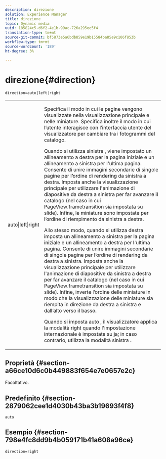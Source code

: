 ```yaml
---
description: direzione
solution: Experience Manager
title: direzione
topic: Dynamic media
uuid: 185824c5-d6f2-4e1b-99ac-726a295ec5f4
translation-type: tm+mt
source-git-commit: bf5873e5a6bdb859e19b15584ba85e9c106f853b
workflow-type: tm+mt
source-wordcount: '189'
ht-degree: 3%

---
```



# direzione{#direction}

`direction=auto|left|right`

<table id="table_1D425B7685D448459CD3FE8D683C813C"> 
 <tbody> 
  <tr> 
   <td colname="col1"> <p> <span class="codeph"> auto|left|right  </span> </p> </td> 
   <td colname="col2"> <p>Specifica il modo in cui le pagine vengono visualizzate nella visualizzazione principale e nelle miniature. Specifica inoltre il modo in cui l’utente interagisce con l’interfaccia utente del visualizzatore per cambiare tra i fotogrammi del catalogo. </p> <p>Quando si utilizza <span class="codeph"> sinistra </span>, viene impostato un allineamento a destra per la pagina iniziale e un allineamento a sinistra per l'ultima pagina. Consente di unire immagini secondarie di singole pagine per l’ordine di rendering da sinistra a destra. Imposta anche la visualizzazione principale per utilizzare l'animazione di diapositive da destra a sinistra per far avanzare il catalogo (nel caso in cui <span class="codeph"> PageView.frametransition </span> sia impostata su slide). Infine, le miniature sono impostate per l’ordine di riempimento da sinistra a destra. </p> <p>Allo stesso modo, quando si utilizza <span class="codeph"> destra </span> imposta un allineamento a sinistra per la pagina iniziale e un allineamento a destra per l'ultima pagina. Consente di unire immagini secondarie di singole pagine per l’ordine di rendering da destra a sinistra. Imposta anche la visualizzazione principale per utilizzare l'animazione di diapositive da sinistra a destra per far avanzare il catalogo (nel caso in cui <span class="codeph"> PageView.frametransition </span> sia impostata su slide). Infine, inverte l’ordine delle miniature in modo che la visualizzazione delle miniature sia riempita in direzione da destra a sinistra e dall’alto verso il basso. </p> <p>Quando si imposta <span class="codeph"> auto </span>, il visualizzatore applica la modalità <span class="codeph"> right </span> quando l'impostazione internazionale è impostata su <span class="codeph"> ja; </span>in caso contrario, utilizza la modalità <span class="codeph"> sinistra </span>. </p> </td> 
  </tr> 
 </tbody> 
</table>

## Proprietà {#section-a66ce10d6c0b449883f654e7e0657e2c}

Facoltativo.

## Predefinito {#section-2879062cee1d4030b43ba3b19693f4f8}

`auto`

## Esempio {#section-798e4fc8dd9b4b059171b41a608a96ce}

`direction=right`
